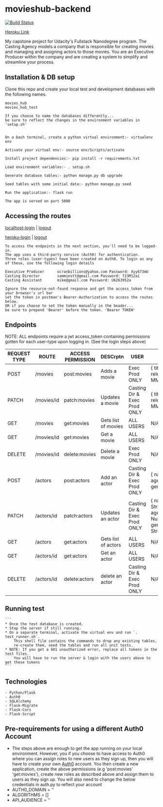 # movieshub-backend
[![Build Status](https://travis-ci.org/ocranbillions/movieshub-backend.svg?branch=develop)](https://travis-ci.org/ocranbillions/movieshub-backend)


[Heroku Link](https://movieshub-api.herokuapp.com/)

My capstone project for Udacity's Fullstack Nanodegree program.
The Casting Agency models a company that is responsible for creating movies and managing and assigning actors to those movies. 
You are an Executive Producer within the company and are creating a system to simplify and streamline your process.

## Installation & DB setup

Clone this repo and create your local test and development databases with the following names.

    movies_hub      
    movies_hub_test

    If you choose to name the databases differently...
    be sure to reflect the changes in the environment variables in 'setup.sh'


    On a bash terminal, create a python virtual environment:- virtualenv env

    Activate your virtual env:- source env/Scripts/activate

    Install project dependencies:- pip install -r requirements.txt

    Load environment variables:- . setup.sh

    Generate database tables:- python manage.py db upgrade
    
    Seed tables with some initial data:- python manage.py seed

    Run the application:- flask run

    The app is served on port 5000


## Accessing the routes
[localhost-login](https://ocran.auth0.com/authorize?audience=movies&response_type=token&client_id=cliVni40Jsk2gPmMkw43vXhY8c65Uyql&redirect_uri=http://localhost:5000/login-results) |
[logout](https://ocran.auth0.com/v2/logout?client_id=cliVni40Jsk2gPmMkw43vXhY8c65Uyql&returnTo=http://localhost:5000/logout)

[heroku-login](https://ocran.auth0.com/authorize?audience=movies&response_type=token&client_id=cliVni40Jsk2gPmMkw43vXhY8c65Uyql&redirect_uri=http://localhost:5000/login-results) |
[logout](https://ocran.auth0.com/v2/logout?client_id=cliVni40Jsk2gPmMkw43vXhY8c65Uyql&returnTo=http://localhost:5000/logout)

    To access the endpoints in the next section, you'll need to be logged-in.
    The app uses a third-party service (Auth0) for authentication.
    Three roles (user-types) have been created on Auth0. To login as any of these, use the following login details

    Executive Producer      ocranbillions@yahoo.com Password: Xyy673mU
    Casting Director        sammiestt@gmail.com Password: 723M12ai
    Casting Assistant       mike@gmail.com Password: U6263952a

    Ignore the resource-not-found response and get the access_token from your browser's url bar
    set the token in postman's Bearer-Authorization to access the routes below.
    OR if you choose to set the token manually in the header...
    be sure to prepend 'Bearer' before the token. 'Bearer TOKEN'




## Endpoints

NOTE: ALL endpoints require a jwt access_token containing permissions gotten for each user-type upon logging in. (See the login steps above) 

| REQUEST TYPE | ROUTE | ACCESS PERMISSION | DESCrptn | USER | BODY |
| ------------- | ----- | ------------- | ------------- |------------- | ------------- |
| POST | /movies | post:movies | Adds a movie | Exec Prod ONLY | { title:"String", release_date:"YYYY-MM-DD" } |
| PATCH | /movies/id | patch:movies | Updates a movie |Casting Dir & Exec Prod ONLY | { title:"String", release_date:"YYYY-MM-DD" } |
| GET | /movies | get:movies | Gets list of movies | ALL USERS | N/A |
| GET | /movies/id | get:movies | Get a movie | ALL USERS | N/A |
| DELETE | /movies/id | delete:movies | Delete a movie | Exec Prod ONLY | N/A |
| POST | /actors | post:actors | Add an actor | Casting Dir & Exec Prod ONLY | { name:"String", age:"Number", gender:"String" } |
| PATCH | /actors/id | patch:actors | Updates an actor | Casting Dir & Exec Prod ONLY | { name:"optional String", age:"optional Number" gender:"optional String" } |
| GET | /actors | get:actors | Gets list of actors| ALL USERS | N/A |
| GET | /actors/id | get:actors | Get an actor | ALL USERS | N/A |
| DELETE | /actors/id | delete:actors | delete an actor | Casting Dir & Exec Prod ONLY | N/A |



## Running test
    ```
    * Once the test database is created.
    * Stop the server if still running.
    * On a separate terminal, activate the virtual env and run `. test_runner.sh`. 
        This shell file contains the commands to drop any existing tables,
        re-create them, seed the tables and run all unit tests.
    * NOTE: If you get a 401 unauthorized error, replace all tokens in the test files.
        You will have to run the server & login with the users above to get these tokens
    ```


## Technologies

    - Python/Flask
    - Auth0
    - SQLAlchemy
    - Flask-Migrate
    - Flask-Cors
    - Flask-Script


## Pre-requirements for using a different Auth0 Account
- The steps above are enough to get the app running on your local environment. However, you if you choose to have access to Auth0 where you can assign roles to new users as they sign up, then you will have to create your own [Auth0](https://auth0.com/) account. You then create a new application, create the above permissions (e.g 'post:movies' 'get:movies'), create new roles as described above and assign them to users as they sign up.
You will also need to change the below credentials in auth.py to reflect your account
- AUTH0_DOMAIN = ''
- ALGORITHMS = []
- API_AUDIENCE = ''







